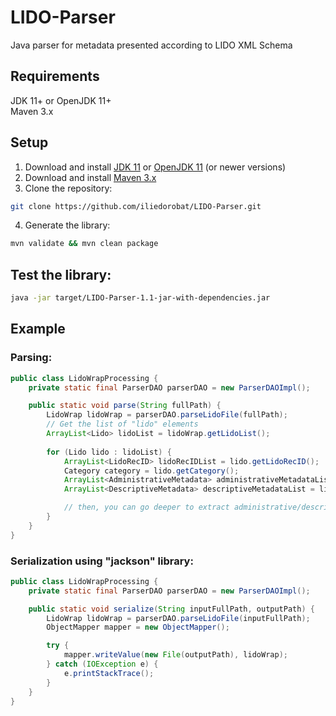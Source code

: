# LIDO-Parser
Java parser for metadata presented according to LIDO XML Schema

## Requirements
JDK 11+ or OpenJDK 11+<br/>
Maven 3.x

## Setup
1. Download and install [JDK 11](https://www.oracle.com/nl/java/technologies/javase/jdk11-archive-downloads.html) or [OpenJDK 11](https://openjdk.org/install/) (or newer versions)
2. Download and install [Maven 3.x](https://maven.apache.org/install.html)
3. Clone the repository:
```bash
git clone https://github.com/iliedorobat/LIDO-Parser.git
```
4. Generate the library:
```bash
mvn validate && mvn clean package
```

## Test the library:
```bash
java -jar target/LIDO-Parser-1.1-jar-with-dependencies.jar
```

## Example
### Parsing:
```java
public class LidoWrapProcessing {
    private static final ParserDAO parserDAO = new ParserDAOImpl();

    public static void parse(String fullPath) {
        LidoWrap lidoWrap = parserDAO.parseLidoFile(fullPath);
        // Get the list of "lido" elements
        ArrayList<Lido> lidoList = lidoWrap.getLidoList();
        
        for (Lido lido : lidoList) {
            ArrayList<LidoRecID> lidoRecIDList = lido.getLidoRecID();
            Category category = lido.getCategory();
            ArrayList<AdministrativeMetadata> administrativeMetadataList = lido.getAdministrativeMetadata();
            ArrayList<DescriptiveMetadata> descriptiveMetadataList = lido.getDescriptiveMetadata();

            // then, you can go deeper to extract administrative/descriptive data, categories and lido ids
        }
    }
}
```

### Serialization using "jackson" library:
```java
public class LidoWrapProcessing {
    private static final ParserDAO parserDAO = new ParserDAOImpl();

    public static void serialize(String inputFullPath, outputPath) {
        LidoWrap lidoWrap = parserDAO.parseLidoFile(inputFullPath);
        ObjectMapper mapper = new ObjectMapper();

        try {
            mapper.writeValue(new File(outputPath), lidoWrap);
        } catch (IOException e) {
            e.printStackTrace();
        }
    }
}
```
